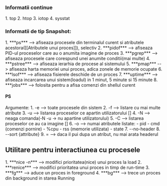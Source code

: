 <h3>Informatii continue</h3>
1. top
2. htop
3. iotop
4. sysstat

<h3>Informatii de tip Snapshot:</h3>
1. ***ps*** --> afiseaza procesele din terminalul curent si atributele acestora([[Atributele unui proces]]), selectiv
2. ***pidof*** --> afiseaza PID-ul proceselor care au o anumita imagine de proces
3. ***pgrep*** --> afiseaza procesele care corespund unei anumite conditii(mai multe)
4. ***pstree*** --> afiseaza ierarhia de procese al sistemului
5. ***pmap*** --> afiseaza harta memoriei unui proces, adica zonele de memorie ocupate
6. ***lsof*** --> afiseaza fisierele deschide de un proces
7. ***uptime*** --> afiseaza incarcarea unui sistem(loadul) in 1 minut, 5 minute si 15 minute
8. ***jobs*** --> folosita pentru a afisa comenzi din shellul curent

<h4>PS</h4>
	Argumente:
		1. -e --> toate procesele din sistem
		2. -f --> listare cu mai multe atribute
		3. -u --> listarea proceselor ce apartin utilizatorului []
		4. -N --> neaga comanda(-N -u -> nu apartine utilizatorului)
		5. -C --> listarea proceselor ce au ca imagine []
		6. -o --> numai atributele listate:
			- pid
			- cmd (comenzi pornire)
			- %cpu
			- rss (memorie utilizata)
			- state 
		7. --no-header
		8. --sort {attribute}
		9. = --> daca il pui dupa un atribut, nu mai arata headerul


<h2>Utilitare pentru interactiunea cu procesele</h2>
1. ***nice -n*** --> modifici prioritatea(nice) unui proces la load
2. ***renice*** --> modifici prioritatea unui proces in timp de run-time
3. ***fg*** --> aduce un proces in foreground
4.  ***bg*** --> trece un proces din background in starea Running
